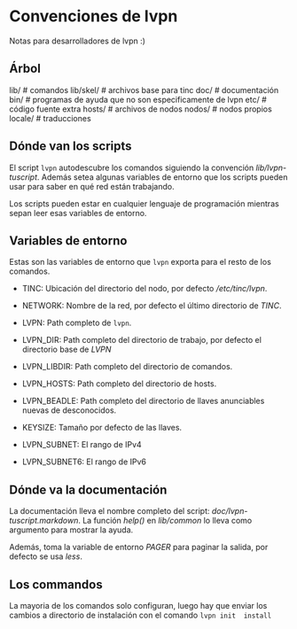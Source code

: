 # Convenciones de lvpn

Notas para desarrolladores de lvpn :)

## Árbol

  lib/      # comandos
  lib/skel/ # archivos base para tinc
  doc/      # documentación
  bin/      # programas de ayuda que no son especificamente de lvpn
  etc/      # código fuente extra
  hosts/    # archivos de nodos
  nodos/    # nodos propios
  locale/   # traducciones


## Dónde van los scripts

El script `lvpn` autodescubre los comandos siguiendo la convención
_lib/lvpn-tuscript_.  Además setea algunas variables de entorno que los scripts
pueden usar para saber en qué red están trabajando.

Los scripts pueden estar en cualquier lenguaje de programación mientras sepan
leer esas variables de entorno.

## Variables de entorno

Estas son las variables de entorno que `lvpn` exporta para el resto de los
comandos.

* TINC: Ubicación del directorio del nodo, por defecto _/etc/tinc/lvpn_.

* NETWORK: Nombre de la red, por defecto el último directorio de _TINC_.

* LVPN: Path completo de `lvpn`.

* LVPN\_DIR: Path completo del directorio de trabajo, por defecto el directorio
  base de _LVPN_

* LVPN\_LIBDIR: Path completo del directorio de comandos.

* LVPN\_HOSTS: Path completo del directorio de hosts.

* LVPN\_BEADLE: Path completo del directorio de llaves anunciables nuevas de desconocidos.

* KEYSIZE: Tamaño por defecto de las llaves.

* LVPN\_SUBNET: El rango de IPv4

* LVPN\_SUBNET6: El rango de IPv6


## Dónde va la documentación

La documentación lleva el nombre completo del script:
_doc/lvpn-tuscript.markdown_.  La función _help()_ en _lib/common_ lo lleva
como argumento para mostrar la ayuda.

Además, toma la variable de entorno _PAGER_ para paginar la salida, por defecto
se usa _less_.


## Los commandos

La mayoria de los comandos solo configuran, luego hay que enviar los cambios a directorio de instalación con el comando `lvpn init 
install`
